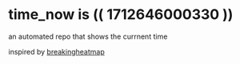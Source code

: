 # time_now is (( 1712646000330 ))

an automated repo that shows the currnent time

inspired by [breakingheatmap](https://github.com/breakingheatmap/breakingheatmap)